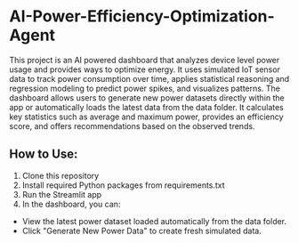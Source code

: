 # AI-Power-Efficiency-Optimization-Agent
This project is an AI powered dashboard that analyzes device level power usage and provides ways to optimize energy. It uses simulated IoT sensor data to track power consumption over time, applies statistical reasoning and regression modeling to predict power spikes, and visualizes patterns.
The dashboard allows users to generate new power datasets directly within the app or automatically loads the latest data from the data folder. It calculates key statistics such as average and maximum power, provides an efficiency score, and offers recommendations based on the observed trends.

## How to Use:
1. Clone this repository
2. Install required Python packages from requirements.txt
3. Run the Streamlit app
4. In the dashboard, you can:
 - View the latest power dataset loaded automatically from the data folder.
 - Click "Generate New Power Data" to create fresh simulated data.
